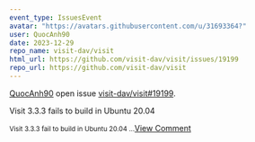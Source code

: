 ```yaml
---
event_type: IssuesEvent
avatar: "https://avatars.githubusercontent.com/u/31693364?"
user: QuocAnh90
date: 2023-12-29
repo_name: visit-dav/visit
html_url: https://github.com/visit-dav/visit/issues/19199
repo_url: https://github.com/visit-dav/visit
---
```


<a href='https://github.com/QuocAnh90' target='_blank'>QuocAnh90</a> open issue <a href='https://github.com/visit-dav/visit/issues/19199' target='_blank'>visit-dav/visit#19199</a>.

<p>Visit 3.3.3 fails to build in Ubuntu 20.04</p><small>Visit 3.3.3 fail to build in Ubuntu 20.04...</small><a href='https://github.com/visit-dav/visit/issues/19199' target='_blank'>View Comment</a>